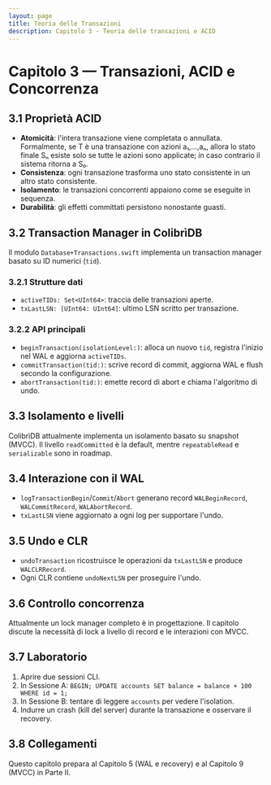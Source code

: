 ```yaml
---
layout: page
title: Teoria delle Transazioni
description: Capitolo 3 - Teoria delle transazioni e ACID
---
```


# Capitolo 3 — Transazioni, ACID e Concorrenza

## 3.1 Proprietà ACID
- **Atomicità**: l'intera transazione viene completata o annullata. Formalmente, se T è una transazione con azioni a₁,…,aₙ, allora lo stato finale Sₙ esiste solo se tutte le azioni sono applicate; in caso contrario il sistema ritorna a S₀.
- **Consistenza**: ogni transazione trasforma uno stato consistente in un altro stato consistente.
- **Isolamento**: le transazioni concorrenti appaiono come se eseguite in sequenza.
- **Durabilità**: gli effetti committati persistono nonostante guasti.

## 3.2 Transaction Manager in ColibrìDB
Il modulo `Database+Transactions.swift` implementa un transaction manager basato su ID numerici (`tid`).

### 3.2.1 Strutture dati
- `activeTIDs: Set<UInt64>`: traccia delle transazioni aperte.
- `txLastLSN: [UInt64: UInt64]`: ultimo LSN scritto per transazione.

### 3.2.2 API principali
- `beginTransaction(isolationLevel:)`: alloca un nuovo `tid`, registra l'inizio nel WAL e aggiorna `activeTIDs`.
- `commitTransaction(tid:)`: scrive record di commit, aggiorna WAL e flush secondo la configurazione.
- `abortTransaction(tid:)`: emette record di abort e chiama l'algoritmo di undo.

## 3.3 Isolamento e livelli
ColibrìDB attualmente implementa un isolamento basato su snapshot (MVCC). Il livello `readCommitted` è la default, mentre `repeatableRead` e `serializable` sono in roadmap.

## 3.4 Interazione con il WAL
- `logTransactionBegin`/`Commit`/`Abort` generano record `WALBeginRecord`, `WALCommitRecord`, `WALAbortRecord`.
- `txLastLSN` viene aggiornato a ogni log per supportare l'undo.

## 3.5 Undo e CLR
- `undoTransaction` ricostruisce le operazioni da `txLastLSN` e produce `WALCLRRecord`.
- Ogni CLR contiene `undoNextLSN` per proseguire l'undo.

## 3.6 Controllo concorrenza
Attualmente un lock manager completo è in progettazione. Il capitolo discute la necessità di lock a livello di record e le interazioni con MVCC.

## 3.7 Laboratorio
1. Aprire due sessioni CLI.
2. In Sessione A: `BEGIN; UPDATE accounts SET balance = balance + 100 WHERE id = 1;`
3. In Sessione B: tentare di leggere `accounts` per vedere l'isolation.
4. Indurre un crash (kill del server) durante la transazione e osservare il recovery.

## 3.8 Collegamenti
Questo capitolo prepara al Capitolo 5 (WAL e recovery) e al Capitolo 9 (MVCC) in Parte II.

